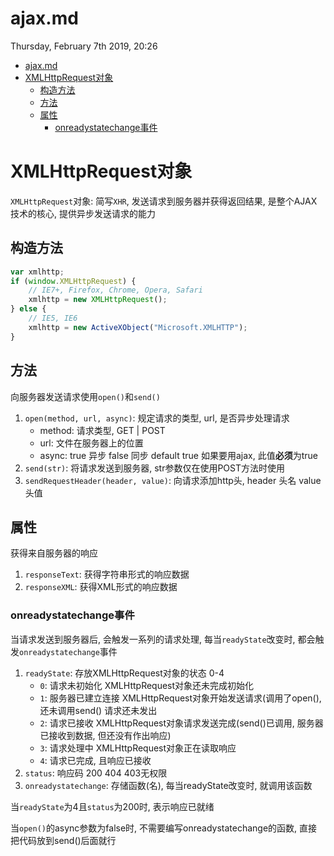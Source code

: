 # ajax.md
Thursday, February 7th 2019, 20:26

<!-- @import "[TOC]" {cmd="toc" depthFrom=1 depthTo=6 orderedList=false} -->
<!-- code_chunk_output -->

* [ajax.md](#ajaxmd)
* [XMLHttpRequest对象](#xmlhttprequest对象)
	* [构造方法](#构造方法)
	* [方法](#方法)
	* [属性](#属性)
		* [onreadystatechange事件](#onreadystatechange事件)

<!-- /code_chunk_output -->

# XMLHttpRequest对象

`XMLHttpRequest`对象: 简写`XHR`, 发送请求到服务器并获得返回结果, 是整个AJAX技术的核心, 提供异步发送请求的能力

## 构造方法

```js
var xmlhttp;
if (window.XMLHttpRequest) {
    // IE7+, Firefox, Chrome, Opera, Safari
    xmlhttp = new XMLHttpRequest();
} else {
    // IE5, IE6
    xmlhttp = new ActiveXObject("Microsoft.XMLHTTP");
}
```

## 方法

向服务器发送请求使用`open()`和`send()`

1. `open(method, url, async)`: 规定请求的类型, url, 是否异步处理请求
    * method: 请求类型, GET | POST
    * url: 文件在服务器上的位置
    * async: true 异步 false 同步 default true 如果要用ajax, 此值**必须**为true
2. `send(str)`: 将请求发送到服务器, str参数仅在使用POST方法时使用
3. `sendRequestHeader(header, value)`: 向请求添加http头, header 头名 value 头值

## 属性

获得来自服务器的响应

1. `responseText`: 获得字符串形式的响应数据
2. `responseXML`: 获得XML形式的响应数据

### onreadystatechange事件

当请求发送到服务器后, 会触发一系列的请求处理, 每当`readyState`改变时, 都会触发`onreadystatechange`事件

1. `readyState`: 存放XMLHttpRequest对象的状态 0-4
    * `0`: 请求未初始化 XMLHttpRequest对象还未完成初始化
    * `1`: 服务器已建立连接 XMLHttpRequest对象开始发送请求(调用了open(), 还未调用send() 请求还未发出
    * `2`: 请求已接收 XMLHttpRequest对象请求发送完成(send()已调用, 服务器已接收到数据, 但还没有作出响应)
    * `3`: 请求处理中 XMLHttpRequest对象正在读取响应
    * `4`: 请求已完成, 且响应已接收
2. `status`: 响应码 200 404 403无权限
3. `onreadystatechange`: 存储函数(名), 每当readyState改变时, 就调用该函数

当`readyState`为4且`status`为200时, 表示响应已就绪

当`open()`的async参数为false时, 不需要编写onreadystatechange的函数, 直接把代码放到send()后面就行
